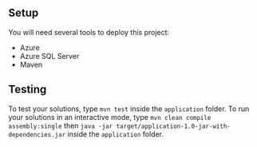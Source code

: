 ## Setup

You will need several tools to deploy this project:

- Azure
- Azure SQL Server
- Maven

## Testing

To test your solutions, type `mvn test` inside the `application` folder.
To run your solutions in an interactive mode, type `mvn clean compile assembly:single` then `java -jar target/application-1.0-jar-with-dependencies.jar` inside the `application` folder.